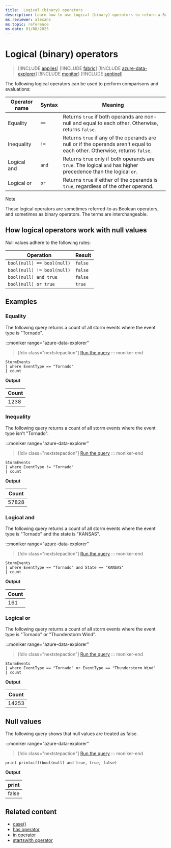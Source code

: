 ```yaml
---
title:  Logical (binary) operators
description: Learn how to use Logical (binary) operators to return a Boolean result.
ms.reviewer: alexans
ms.topic: reference
ms.date: 01/08/2025
---
```

# Logical (binary) operators

> [!INCLUDE [applies](../includes/applies-to-version/applies.md)] [!INCLUDE [fabric](../includes/applies-to-version/fabric.md)] [!INCLUDE [azure-data-explorer](../includes/applies-to-version/azure-data-explorer.md)] [!INCLUDE [monitor](../includes/applies-to-version/monitor.md)] [!INCLUDE [sentinel](../includes/applies-to-version/sentinel.md)]

The following logical operators can be used to perform comparisons and evaluations:

|Operator name|Syntax|Meaning|
|-------------|------|-------|
|Equality     |`==`  |Returns `true` if both operands are non-null and equal to each other. Otherwise, returns `false`.|
|Inequality   |`!=`  |Returns `true` if any of the operands are null or if the operands aren't equal to each other. Otherwise, returns `false`.|
|Logical and  |`and` |Returns `true` only if both operands are `true`. The logical `and` has higher precedence than the logical `or`.|
|Logical or   |`or`  |Returns `true` if either of the operands is `true`, regardless of the other operand.|

> [!NOTE]
> These logical operators are sometimes referred-to as Boolean operators,
> and sometimes as binary operators. The terms are interchangeable.

## How logical operators work with null values

Null values adhere to the following rules:

| Operation | Result |
|--|--|
| `bool(null) == bool(null)` | `false` |
| `bool(null) != bool(null)` | `false` |
| `bool(null) and true` | `false` |
| `bool(null) or true` | `true` |

## Examples

### Equality

The following query returns a count of all storm events where the event type is "Tornado".

:::moniker range="azure-data-explorer"
> [!div class="nextstepaction"]
> <a href="https://dataexplorer.azure.com/clusters/help/databases/Samples?query=H4sIAAAAAAAAAwsuyS/KdS1LzSsp5qpRKM9ILUpVAHNDKgtSFWxtFZRC8ovyElPylYDSyfmleSUAv6U3MTIAAAA=" target="_blank">Run the query</a>
::: moniker-end

```kusto
StormEvents
| where EventType == "Tornado"
| count
```

**Output**

|Count|
|--|
|1238|

### Inequality

The following query returns a count of all storm events where the event type isn't "Tornado".

:::moniker range="azure-data-explorer"
> [!div class="nextstepaction"]
> <a href="https://dataexplorer.azure.com/clusters/help/databases/Samples?query=H4sIAAAAAAAAAwsuyS/KdS1LzSsp5qpRKM9ILUpVAHNDKgtSFRRtFZRC8ovyElPylYDSyfmleSUAcTPHAjIAAAA=" target="_blank">Run the query</a>
::: moniker-end

```kusto
StormEvents
| where EventType != "Tornado"
| count
```

**Output**

|Count|
|--|
|57828|

### Logical and

The following query returns a count of all storm events where the event type is "Tornado" and the state is "KANSAS".

:::moniker range="azure-data-explorer"
> [!div class="nextstepaction"]
> <a href="https://dataexplorer.azure.com/clusters/help/databases/Samples?query=H4sIAAAAAAAAAwsuyS/KdS1LzSsp5qpRKM9ILUpVAHNDKgtSFWxtFZRC8ovyElPylRQS81IUgksSSyDC3o5+wY7BSkBNyfmleSUAE6g+EUgAAAA=" target="_blank">Run the query</a>
::: moniker-end

```kusto
StormEvents
| where EventType == "Tornado" and State == "KANSAS"
| count
```

**Output**

|Count|
|--|
|161|

### Logical or

The following query returns a count of all storm events where the event type is "Tornado" or "Thunderstorm Wind".

:::moniker range="azure-data-explorer"
> [!div class="nextstepaction"]
> <a href="https://dataexplorer.azure.com/clusters/help/databases/Samples?query=H4sIAAAAAAAAAwsuyS%2FKdS1LzSsp5qpRKM9ILUpVAHNDKgtSFWxtFZRC8ovyElPylRTyi9BlMkrzUlKLikFGKIRn5qUoAY1Izi%2FNKwEAnoJgt1YAAAA%3D" target="_blank">Run the query</a>
::: moniker-end

```kusto
StormEvents
| where EventType == "Tornado" or EventType == "Thunderstorm Wind"
| count
```

**Output**

|Count|
|--|
|14253|

## Null values

The following query shows that null values are treated as false.

:::moniker range="azure-data-explorer"
> [!div class="nextstepaction"]
> <a href="https://dataexplorer.azure.com/clusters/help/databases/Samples?query=H4sIAAAAAAAAAysoyswrUSgAkbaZaWkaSfn5ORp5pTk5mgqJeSkKJUWlqTpQMi0xpzhVEwDMXGssMQAAAA%3D%3D" target="_blank">Run the query</a>
::: moniker-end

```kusto
print print=iff(bool(null) and true, true, false)
```

**Output**

|print|
|--|
|false|

## Related content

* [case()](case-function.md)
* [has operator](has-operator.md)
* [in operator](in-cs-operator.md)
* [startswith operator](startswith-operator.md)
